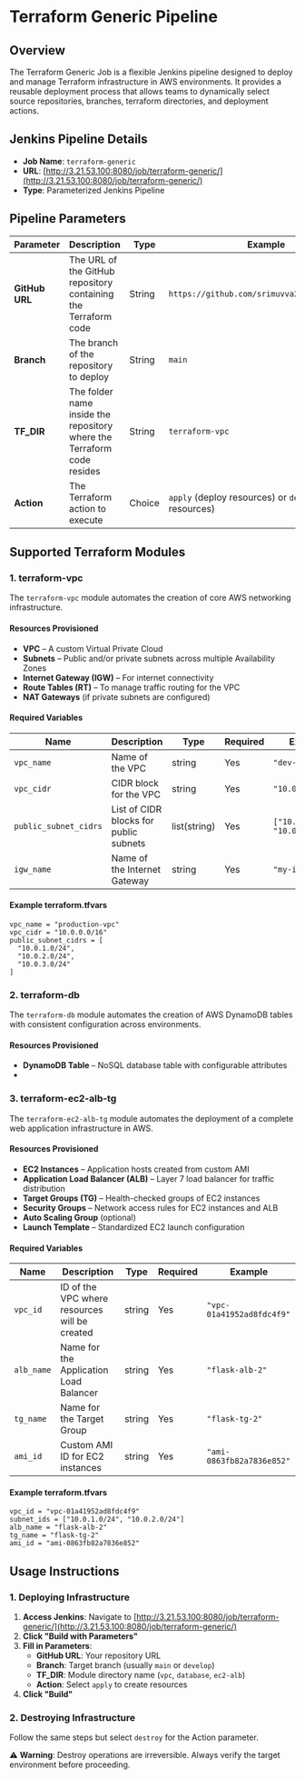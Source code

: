# Terraform Generic Pipeline

## Overview

The Terraform Generic Job is a flexible Jenkins pipeline designed to deploy and manage Terraform infrastructure in AWS environments. It provides a reusable deployment process that allows teams to dynamically select source repositories, branches, terraform directories, and deployment actions.

## Jenkins Pipeline Details

- **Job Name**: `terraform-generic`
- **URL**: [http://3.21.53.100:8080/job/terraform-generic/](http://3.21.53.100:8080/job/terraform-generic/)
- **Type**: Parameterized Jenkins Pipeline

## Pipeline Parameters

| Parameter | Description | Type | Example |
|-----------|-------------|------|---------|
| **GitHub URL** | The URL of the GitHub repository containing the Terraform code | String | `https://github.com/srimuvva24/project1.git` |
| **Branch** | The branch of the repository to deploy | String | `main` |
| **TF_DIR** | The folder name inside the repository where the Terraform code resides | String | `terraform-vpc` |
| **Action** | The Terraform action to execute | Choice | `apply` (deploy resources) or `destroy` (delete resources) |

## Supported Terraform Modules

### 1. terraform-vpc

The `terraform-vpc` module automates the creation of core AWS networking infrastructure.

#### Resources Provisioned
- **VPC** – A custom Virtual Private Cloud
- **Subnets** – Public and/or private subnets across multiple Availability Zones
- **Internet Gateway (IGW)** – For internet connectivity
- **Route Tables (RT)** – To manage traffic routing for the VPC
- **NAT Gateways** (if private subnets are configured)

#### Required Variables

| Name | Description | Type | Required | Example |
|------|-------------|------|----------|---------|
| `vpc_name` | Name of the VPC | string | Yes | `"dev-vpc"` |
| `vpc_cidr` | CIDR block for the VPC | string | Yes | `"10.0.0.0/16"` |
| `public_subnet_cidrs` | List of CIDR blocks for public subnets | list(string) | Yes | `["10.0.1.0/24", "10.0.2.0/24"]` |
| `igw_name` | Name of the Internet Gateway | string | Yes | `"my-igw"` |

#### Example terraform.tfvars
```hcl
vpc_name = "production-vpc"
vpc_cidr = "10.0.0.0/16"
public_subnet_cidrs = [
  "10.0.1.0/24",
  "10.0.2.0/24",
  "10.0.3.0/24"
]
```

### 2. terraform-db

The `terraform-db` module automates the creation of AWS DynamoDB tables with consistent configuration across environments.

#### Resources Provisioned
- **DynamoDB Table** – NoSQL database table with configurable attributes
-

### 3. terraform-ec2-alb-tg

The `terraform-ec2-alb-tg` module automates the deployment of a complete web application infrastructure in AWS.

#### Resources Provisioned
- **EC2 Instances** – Application hosts created from custom AMI
- **Application Load Balancer (ALB)** – Layer 7 load balancer for traffic distribution
- **Target Groups (TG)** – Health-checked groups of EC2 instances
- **Security Groups** – Network access rules for EC2 instances and ALB
- **Auto Scaling Group** (optional)
- **Launch Template** – Standardized EC2 launch configuration

#### Required Variables

| Name | Description | Type | Required | Example |
|------|-------------|------|----------|---------|
| `vpc_id` | ID of the VPC where resources will be created | string | Yes | `"vpc-01a41952ad8fdc4f9"` |
| `alb_name` | Name for the Application Load Balancer | string | Yes | `"flask-alb-2"` |
| `tg_name` | Name for the Target Group | string | Yes | `"flask-tg-2"` |
| `ami_id` | Custom AMI ID for EC2 instances | string | Yes | `"ami-0863fb82a7836e852"` |

#### Example terraform.tfvars
```hcl
vpc_id = "vpc-01a41952ad8fdc4f9"
subnet_ids = ["10.0.1.0/24", "10.0.2.0/24"]
alb_name = "flask-alb-2"
tg_name = "flask-tg-2"
ami_id = "ami-0863fb82a7836e852"
```

## Usage Instructions

### 1. Deploying Infrastructure

1. **Access Jenkins**: Navigate to [http://3.21.53.100:8080/job/terraform-generic/](http://3.21.53.100:8080/job/terraform-generic/)
2. **Click "Build with Parameters"**
3. **Fill in Parameters**:
   - **GitHub URL**: Your repository URL
   - **Branch**: Target branch (usually `main` or `develop`)
   - **TF_DIR**: Module directory name (`vpc`, `database`, `ec2-alb`)
   - **Action**: Select `apply` to create resources
4. **Click "Build"**

### 2. Destroying Infrastructure

Follow the same steps but select `destroy` for the Action parameter.

⚠️ **Warning**: Destroy operations are irreversible. Always verify the target environment before proceeding.

